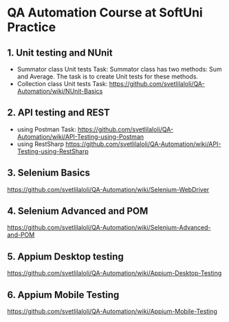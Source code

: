 # QA Automation Course at SoftUni Practice
## 1. Unit testing and NUnit
- Summator class Unit tests
Task: Summator class has two methods: Sum and Average. The task is to create Unit tests for these methods.
- Collection class Unit tests
Task: https://github.com/svetlilaloli/QA-Automation/wiki/NUnit-Basics 
## 2. API testing and REST
- using Postman
Task: https://github.com/svetlilaloli/QA-Automation/wiki/API-Testing-using-Postman
- using RestSharp
https://github.com/svetlilaloli/QA-Automation/wiki/API-Testing-using-RestSharp
## 3. Selenium Basics
https://github.com/svetlilaloli/QA-Automation/wiki/Selenium-WebDriver
## 4. Selenium Advanced and POM
https://github.com/svetlilaloli/QA-Automation/wiki/Selenium-Advanced-and-POM
## 5. Appium Desktop testing
https://github.com/svetlilaloli/QA-Automation/wiki/Appium-Desktop-Testing
## 6. Appium Mobile Testing
https://github.com/svetlilaloli/QA-Automation/wiki/Appium-Mobile-Testing
